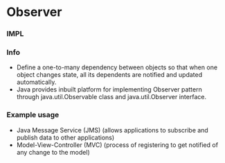 # Observer

### IMPL

### Info

- Define a one-to-many dependency between objects so that when one 
  object changes state, all its dependents are notified and updated 
  automatically.
- Java provides inbuilt platform for implementing Observer pattern through java.util.Observable
  class and java.util.Observer interface.

### Example usage

- Java Message Service (JMS) (allows applications to subscribe and publish data to other applications)
- Model-View-Controller (MVC) (process of registering to get notified of any change to the model)